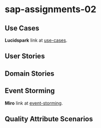 # sap-assignments-02

## Use Cases
**Lucidspark** link at [use-cases](https://lucid.app/lucidspark/2fd5097c-7dc4-4ebb-852e-41073cceed36/edit?viewport_loc=-2349%2C-790%2C4214%2C2124%2C0_0&invitationId=inv_90f2dfa5-cc6d-4afa-aeea-d4c6a3ee2978).

## User Stories

## Domain Stories

## Event Storming
**Miro** link at [event-storming](https://miro.com/app/board/uXjVNcjQKpo=/).

## Quality Attribute Scenarios
